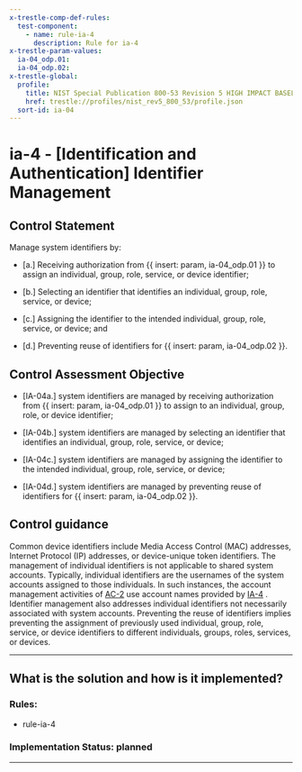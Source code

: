 ```yaml
---
x-trestle-comp-def-rules:
  test-component:
    - name: rule-ia-4
      description: Rule for ia-4
x-trestle-param-values:
  ia-04_odp.01:
  ia-04_odp.02:
x-trestle-global:
  profile:
    title: NIST Special Publication 800-53 Revision 5 HIGH IMPACT BASELINE
    href: trestle://profiles/nist_rev5_800_53/profile.json
  sort-id: ia-04
---
```


# ia-4 - \[Identification and Authentication\] Identifier Management

## Control Statement

Manage system identifiers by:

- \[a.\] Receiving authorization from {{ insert: param, ia-04_odp.01 }} to assign an individual, group, role, service, or device identifier;

- \[b.\] Selecting an identifier that identifies an individual, group, role, service, or device;

- \[c.\] Assigning the identifier to the intended individual, group, role, service, or device; and

- \[d.\] Preventing reuse of identifiers for {{ insert: param, ia-04_odp.02 }}.

## Control Assessment Objective

- \[IA-04a.\] system identifiers are managed by receiving authorization from {{ insert: param, ia-04_odp.01 }} to assign to an individual, group, role, or device identifier;

- \[IA-04b.\] system identifiers are managed by selecting an identifier that identifies an individual, group, role, service, or device;

- \[IA-04c.\] system identifiers are managed by assigning the identifier to the intended individual, group, role, service, or device;

- \[IA-04d.\] system identifiers are managed by preventing reuse of identifiers for {{ insert: param, ia-04_odp.02 }}.

## Control guidance

Common device identifiers include Media Access Control (MAC) addresses, Internet Protocol (IP) addresses, or device-unique token identifiers. The management of individual identifiers is not applicable to shared system accounts. Typically, individual identifiers are the usernames of the system accounts assigned to those individuals. In such instances, the account management activities of [AC-2](#ac-2) use account names provided by [IA-4](#ia-4) . Identifier management also addresses individual identifiers not necessarily associated with system accounts. Preventing the reuse of identifiers implies preventing the assignment of previously used individual, group, role, service, or device identifiers to different individuals, groups, roles, services, or devices.

______________________________________________________________________

## What is the solution and how is it implemented?

<!-- For implementation status enter one of: implemented, partial, planned, alternative, not-applicable -->

<!-- Note that the list of rules under ### Rules: is read-only and changes will not be captured after assembly to JSON -->

<!-- Add control implementation description here for control: ia-4 -->

### Rules:

  - rule-ia-4

### Implementation Status: planned

______________________________________________________________________
